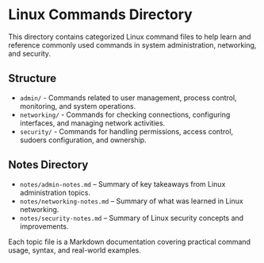 # Linux Commands Directory

This directory contains categorized Linux command files to help learn and reference commonly used commands in system administration, networking, and security.

## Structure

- `admin/` - Commands related to user management, process control, monitoring, and system operations.
- `networking/` - Commands for checking connections, configuring interfaces, and managing network activities.
- `security/` - Commands for handling permissions, access control, sudoers configuration, and ownership.

## Notes Directory

- `notes/admin-notes.md` – Summary of key takeaways from Linux administration topics.
- `notes/networking-notes.md` – Summary of what was learned in Linux networking.
- `notes/security-notes.md` – Summary of Linux security concepts and improvements.

Each topic file is a Markdown documentation covering practical command usage, syntax, and real-world examples.
